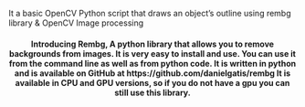 It a basic OpenCV Python script that draws an object’s outline using rembg library & OpenCV Image processing

<h4 align="center">Introducing Rembg, A python library that allows you to remove backgrounds from images. It is very easy to install and use. 
You can use it from the command line as well as from python code. It is written in python and is available on GitHub at https://github.com/danielgatis/rembg
It is available in CPU and GPU versions, so if you do not have a gpu you can still use this library.</h4>
